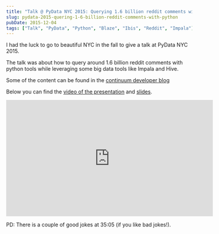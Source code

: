 ```yaml
---
title: "Talk @ PyData NYC 2015: Querying 1.6 billion reddit comments with python"
slug: pydata-2015-quering-1-6-billion-reddit-comments-with-python
pubDate: 2015-12-04
tags: ["Talk", "PyData", "Python", "Blaze", "Ibis", "Reddit", "Impala"]
---
```


I had the luck to go to beautiful NYC in the fall to give a talk at PyData NYC 2015.

The talk was about how to query around 1.6 billion reddit comments with python tools while leveraging
some big data tools like Impala and Hive.

Some of the content can be found in the [continuum developer blog](https://www.continuum.io/blog/developer-blog/querying-17-billion-reddit-comments-anaconda-platform)

Below you can find the [video of the presentation](https://www.youtube.com/watch?v=8Tzh42mQjrw) and [slides](http://www.slideshare.net/DanielRodriguez459/querying-18-billion-reddit-comments-with-python).

<iframe width="560" height="315" src="https://www.youtube.com/embed/8Tzh42mQjrw" title="YouTube video player" frameborder="0" allow="accelerometer; autoplay; clipboard-write; encrypted-media; gyroscope; picture-in-picture" allowfullscreen></iframe>

PD: There is a couple of good jokes at 35:05 (if you like bad jokes!).
